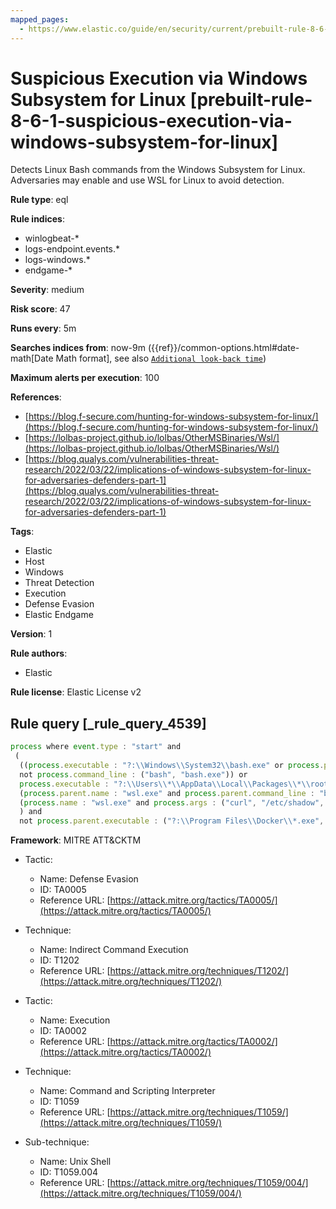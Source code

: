 ```yaml
---
mapped_pages:
  - https://www.elastic.co/guide/en/security/current/prebuilt-rule-8-6-1-suspicious-execution-via-windows-subsystem-for-linux.html
---
```


# Suspicious Execution via Windows Subsystem for Linux [prebuilt-rule-8-6-1-suspicious-execution-via-windows-subsystem-for-linux]

Detects Linux Bash commands from the Windows Subsystem for Linux. Adversaries may enable and use WSL for Linux to avoid detection.

**Rule type**: eql

**Rule indices**:

* winlogbeat-*
* logs-endpoint.events.*
* logs-windows.*
* endgame-*

**Severity**: medium

**Risk score**: 47

**Runs every**: 5m

**Searches indices from**: now-9m ({{ref}}/common-options.html#date-math[Date Math format], see also [`Additional look-back time`](docs-content://solutions/security/detect-and-alert/create-detection-rule.md#rule-schedule))

**Maximum alerts per execution**: 100

**References**:

* [https://blog.f-secure.com/hunting-for-windows-subsystem-for-linux/](https://blog.f-secure.com/hunting-for-windows-subsystem-for-linux/)
* [https://lolbas-project.github.io/lolbas/OtherMSBinaries/Wsl/](https://lolbas-project.github.io/lolbas/OtherMSBinaries/Wsl/)
* [https://blog.qualys.com/vulnerabilities-threat-research/2022/03/22/implications-of-windows-subsystem-for-linux-for-adversaries-defenders-part-1](https://blog.qualys.com/vulnerabilities-threat-research/2022/03/22/implications-of-windows-subsystem-for-linux-for-adversaries-defenders-part-1)

**Tags**:

* Elastic
* Host
* Windows
* Threat Detection
* Execution
* Defense Evasion
* Elastic Endgame

**Version**: 1

**Rule authors**:

* Elastic

**Rule license**: Elastic License v2

## Rule query [_rule_query_4539]

```js
process where event.type : "start" and
 (
  ((process.executable : "?:\\Windows\\System32\\bash.exe" or process.pe.original_file_name == "Bash.exe") and
  not process.command_line : ("bash", "bash.exe")) or
  process.executable : "?:\\Users\\*\\AppData\\Local\\Packages\\*\\rootfs\\usr\\bin\\bash" or
  (process.parent.name : "wsl.exe" and process.parent.command_line : "bash*" and not process.name : "wslhost.exe") or
  (process.name : "wsl.exe" and process.args : ("curl", "/etc/shadow", "/etc/passwd", "cat","--system", "root", "-e", "--exec", "bash", "/mnt/c/*"))
  ) and
  not process.parent.executable : ("?:\\Program Files\\Docker\\*.exe", "?:\\Program Files (x86)\\Docker\\*.exe")
```

**Framework**: MITRE ATT&CKTM

* Tactic:

    * Name: Defense Evasion
    * ID: TA0005
    * Reference URL: [https://attack.mitre.org/tactics/TA0005/](https://attack.mitre.org/tactics/TA0005/)

* Technique:

    * Name: Indirect Command Execution
    * ID: T1202
    * Reference URL: [https://attack.mitre.org/techniques/T1202/](https://attack.mitre.org/techniques/T1202/)

* Tactic:

    * Name: Execution
    * ID: TA0002
    * Reference URL: [https://attack.mitre.org/tactics/TA0002/](https://attack.mitre.org/tactics/TA0002/)

* Technique:

    * Name: Command and Scripting Interpreter
    * ID: T1059
    * Reference URL: [https://attack.mitre.org/techniques/T1059/](https://attack.mitre.org/techniques/T1059/)

* Sub-technique:

    * Name: Unix Shell
    * ID: T1059.004
    * Reference URL: [https://attack.mitre.org/techniques/T1059/004/](https://attack.mitre.org/techniques/T1059/004/)



